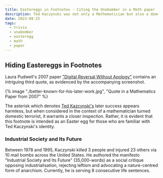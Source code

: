 ```yaml
---
title: Eastereggs in Footnotes - Citing the Unabomber in a Math paper
description: Ted Kaczynski was not only a Mathematician but also a domestic terrorist. Therefore citing him in a Math paper poses some challenges of acknowledging his later work.
date: 2023-08-25
tags:
  - trivia
  - unabomber
  - easteregg
  - math
  - paper
---
```


## Hiding Eastereggs in Footnotes

Laura Pudwell's 2007 paper <a href="https://www.jstor.org/stable/27643011" target="_blank">"Digital Reversal Without Apology"</a> contains an intriguing third quote, as evidenced by the accompanying screenshot. 

{% image "./better-known-for-his-later-work.jpg", "Quote in a Mathematics Paper from 2007" %}

The asterisk which denotes <a href="https://www.fbi.gov/history/famous-cases/unabomber" target="_blank">Ted Kazcynski's</a> later success appears harmless, but when considered in the context of a mathematician turned domestic terrorist, it warrants a closer inspection.
Rather, it is evident that this footnote is intended as an Easter egg for those who are familiar with Ted Kaczynski's identity.

### Industrial Society and Its Future

Between 1978 and 1995, Kaczynski killed 3 people and injured 23 others via 10 mail bombs across the United States. 
He authored the manifesto "Industrial Society and Its Future" (35,000-words) as a social critique opposing industrialisation,
rejecting leftism and advocating a nature-centred form of anarchism.
Currently, he is serving 8 consecutive life sentences.